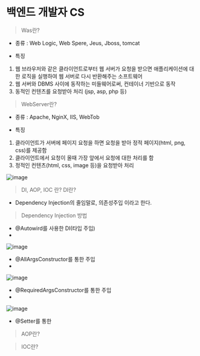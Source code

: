 # 백엔드 개발자 CS
> Was란?
- 종류 : Web Logic, Web Spere, Jeus, Jboss, tomcat

- 특징
1. 웹 브라우저와 같은 클라이언트로부터 웹 서버가 요청을 받으면 애플리케이션에 대한 로직을 실행하여 웹 서버로 다시 반환해주는 소프트웨어
2. 웹 서버와 DBMS 사이에 동작하는 미들웨어로써, 컨테이너 기반으로 동작
3. 동적인 컨텐츠를 요청받아 처리 (jsp, asp, php 등)

> WebServer란?

- 종류 : Apache, NginX, IIS, WebTob

- 특징
1. 클라이언트가 서버에 페이지 요청을 하면 요청을 받아 정적 페이지(html, png, css)를 제공함
2. 클라이언트에서 요청이 올때 가장 앞에서 요청에 대한 처리를 함
3. 정적인 컨텐츠(html, css, image 등)을 요청받아 처리

![image](https://user-images.githubusercontent.com/37327676/177281162-a244f024-29bb-4e04-8a73-de5199d93fbe.png)

> DI, AOP, IOC 란?
> DI란?
- Dependency Injection의 줄임말로, 의존성주입 이라고 한다.

> Dependency Injection 방법
- @Autowird를 사용한 DI(타입 주입)
- 
![image](https://user-images.githubusercontent.com/37327676/177284698-66e419eb-3fc7-470c-8e1a-d4320516a1c0.png)

- @AllArgsConstructor를 통한 주입
- 
![image](https://user-images.githubusercontent.com/37327676/177284776-705616ea-4520-46b1-84da-2db4498f40a9.png)

- @RequiredArgsConstructor를 통한 주입
- 
![image](https://user-images.githubusercontent.com/37327676/177283017-087062ec-ad75-44fc-aefd-2ad76968a384.png)

- @Setter를 통한 

> AOP란?

>IOC란?
